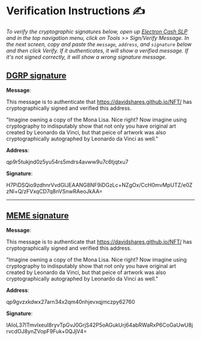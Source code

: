 # Verification Instructions ✍️

*To verify the cryptographic signatures below, open up [Electron Cash SLP](https://simpleledger.cash/project/electron-cash-slp-edition/) and in the top navigation menu, click on Tools >> Sign/Verify Message. In the next screen, copy and paste the `message`, `address`, and `signature` below and then click Verify. If it authenticates, it will show a verified message. If it's not signed correctly, it will show a wrong signature message.*

## [DGRP signature](https://simpleledger.info/token/40dfb58051e47fb98c9c4425055a6fc61268a52aebc22a84d6971ccf342b73be)

**Message**:

This message is to authenticate that https://davidshares.github.io/NFT/ has cryptographically signed and verified this address.

"Imagine owning a copy of the Mona Lisa. Nice right? Now imagine using cryptography to indisputably show that not only you have original art created by Leonardo da Vinci, but that peice of artwork was also cryptographically autographed by Leonardo da Vinci as well."

**Address**:

qp9r5tukjnd0z5yu54rs5mdrs4avww9u7c6tjqtxu7

**Signature**:

H7PiDSQio9zdhnrVvdGIJEAANG8NF9iDGzLc+NZgOx/CcH0mvMpUTZ/e0ZzNl+Q/zFVxqCD7q8nVSnwRAeoJkAA=

***

## [MEME signature](https://simpleledger.info/token/5061c13f999e917f519ece565eddc8cb5a20f3572902985396c40cf1435d0005)

**Message**:

This message is to authenticate that https://davidshares.github.io/NFT/ has cryptographically signed and verified this address.

"Imagine owning a copy of the Mona Lisa. Nice right? Now imagine using cryptography to indisputably show that not only you have original art created by Leonardo da Vinci, but that peice of artwork was also cryptographically autographed by Leonardo da Vinci as well."

**Address**:

qp9gvzxkdwx27arn34x2qm40nhjevxqjmczpy62760

**Signature**:

IAIoL37ITmvlxeuI8ryvTpGvJ0GrjS42P5oAGukUrj64abRWaRxP6CoGaUwU8jrvcdOJ8ynZVopF9Fuk+0QJjV4=
